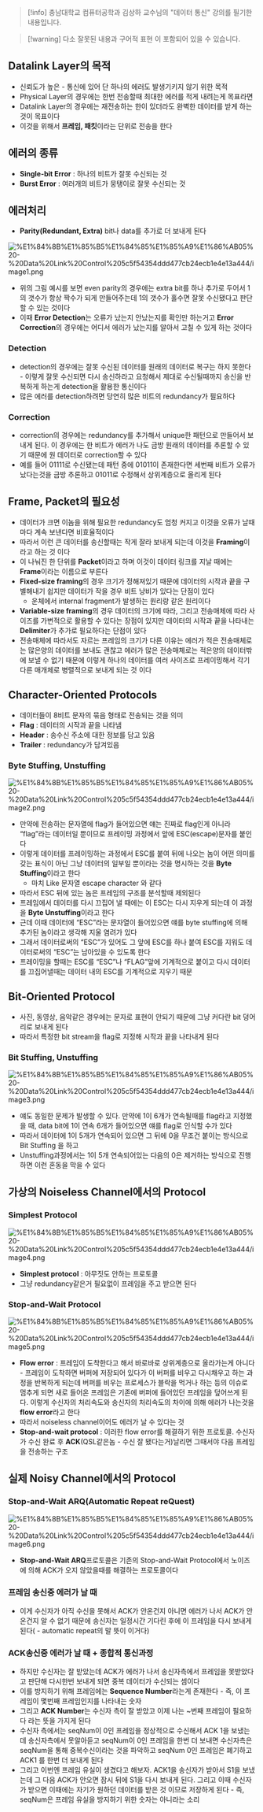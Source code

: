 > [!info] 충남대학교 컴퓨터공학과 김상하 교수님의 "데이터 통신" 강의를 필기한 내용입니다.

> [!warning] 다소 잘못된 내용과 구어적 표현 이 포함되어 있을 수 있습니다.

## Datalink Layer의 목적

- 신뢰도가 높은 - 통신에 있어 단 하나의 에러도 발생기키지 않기 위한 목적
- Physical Layer의 경우에는 한번 전송할때 최대한 에러를 적게 내려는게 목표라면
- Datalink Layer의 경우에는 재전송하는 한이 있더라도 완벽한 데이터를 받게 하는것이 목표이다
- 이것을 위해서 **프레임, 패킷**이라는 단위로 전송을 한다

## 에러의 종류

- **Single-bit Error** : 하나의 비트가 잘못 수신되는 것
- **Burst Error** : 여러개의 비트가 뭉탱이로 잘못 수신되는 것

## 에러처리

- **Parity(Redundant, Extra)** bit나 data를 추가로 더 보내게 된다

![%E1%84%8B%E1%85%B5%E1%84%85%E1%85%A9%E1%86%AB05%20-%20Data%20Link%20Control%205c5f54354ddd477cb24ecb1e4e13a444/image1.png](originals/datacommunication.spring.2021.cse.cnu.ac.kr/images/05_5c5f54354ddd477cb24ecb1e4e13a444/image1.png)

- 위의 그림 예시를 보면 even parity의 경우에는 extra bit를 하나 추가로 두어서 1의 갯수가 항상 짝수가 되게 만들어주는데 1의 갯수가 홀수면 잘못 수신됐다고 판단할 수 있는 것이다
- 이때 **Error Detection**는 오류가 났는지 안났는지를 확인만 하는거고 **Error Correction**의 경우에는 어디서 에러가 났는지를 알아서 고칠 수 있게 하는 것이다

### Detection

- detection의 경우에는 잘못 수신된 데이터를 원래의 데이터로 복구는 하지 못한다 - 이렇게 잘못 수신되면 다시 송신하라고 요청해서 제대로 수신될때까지 송신을 반복하게 하는게 detection을 활용한 통신이다
- 많은 에러를 detection하려면 당연히 많은 비트의 redundancy가 필요하다

### Correction

- correction의 경우에는 redundancy를 추가해서 unique한 패턴으로 만들어서 보내게 된다. 이 경우에는 한 비트가 에러가 나도 금방 원래의 데이터를 추론할 수 있기 때문에 원 데이터로 correction할 수 있다
- 예를 들어 01111로 수신됐는데 패턴 중에 01011이 존재한다면 세번째 비트가 오류가 났다는것을 금방 추론하고 01011로 수정해서 상위계층으로 올리게 된다

## Frame, Packet의 필요성

- 데이터가 크면 이놈을 위해 필요한 redundancy도 엄청 커지고 이것을 오류가 날때마다 계속 보낸다면 비효율적이다
- 따라서 이런 큰 데이터를 송신할때는 작게 잘라 보내게 되는데 이것을 **Framing**이라고 하는 것 이다
- 이 나눠진 한 단위를 **Packet**이라고 하며 이것이 데이터 링크를 지날 때에는 **Frame**이라는 이름으로 부른다
- **Fixed-size framing**의 경우 크기가 정해져있기 때문에 데이터의 시작과 끝을 구별해내기 쉽지만 데이터가 작을 경우 비트 낭비가 있다는 단점이 있다
	- 운체에서 internal fragment가 발생하는 원리랑 같은 원리이다
- **Variable-size framing**의 경우 데이터의 크기에 따라, 그리고 전송매체에 따라 사이즈를 가변적으로 활용할 수 있다는 장점이 있지만 데이터의 시작과 끝을 나타내는 **Delimiter**가 추가로 필요하다는 단점이 있다
- 전송매체에 따라서도 자르는 프레임의 크기가 다른 이유는 에러가 적은 전송매체로는 많은양의 데이터를 보내도 괜찮고 에러가 많은 전송매체로는 적은양의 데이터밖에 보낼 수 없기 때문에 이렇게 하나의 데이터를 여러 사이즈로 프레이밍해서 각기 다른 매개체로 병렬적으로 보내게 되는 것 이다

## Character-Oriented Protocols

- 데이터들이 8비트 문자의 묶음 형태로 전송되는 것을 의미
- **Flag** : 데이터의 시작과 끝을 나타냄
- **Header** : 송수신 주소에 대한 정보를 담고 있음
- **Trailer** : redundancy가 담겨있음

### Byte Stuffing, Unstuffing

![%E1%84%8B%E1%85%B5%E1%84%85%E1%85%A9%E1%86%AB05%20-%20Data%20Link%20Control%205c5f54354ddd477cb24ecb1e4e13a444/image2.png](originals/datacommunication.spring.2021.cse.cnu.ac.kr/images/05_5c5f54354ddd477cb24ecb1e4e13a444/image2.png)

- 만약에 전송하는 문자열에 flag가 들어있으면 얘는 진짜로 flag인게 아니라 “flag”라는 데이터일 뿐이므로 프레이밍 과정에서 앞에 ESC(escape)문자를 붙인다
- 이렇게 데이터를 프레이밍하는 과정에서 ESC를 붙여 뒤에 나오는 놈이 어떤 의미를 갖는 표식이 아닌 그냥 데이터의 일부일 뿐이라는 것을 명시하는 것을 **Byte Stuffing**이라고 한다
	- 마치 Like 문자열 escape character 와 같다
- 따라서 ESC 뒤에 있는 놈은 프레임의 구조를 분석할때 제외된다
- 프레임에서 데이터를 다시 끄집어 낼 때에는 이 ESC는 다시 지우게 되는데 이 과정을 **Byte Unstuffing**이라고 한다
- 근데 이때 데이터에 “ESC”라는 문자열이 들어있으면 얘를 byte stuffing에 의해 추가된 놈이라고 생각해 지울 염려가 있다
- 그래서 데이터로써의 “ESC”가 있어도 그 앞에 ESC를 하나 붙여 ESC를 지워도 데이터로써의 “ESC”는 남아있을 수 있도록 한다
- 프레이밍을 할때는 ESC를 “ESC”나 “FLAG”앞에 기계적으로 붙이고 다시 데이터를 끄집어낼때는 데이터 내의 ESC를 기계적으로 지우기 때문

## Bit-Oriented Protocol

- 사진, 동영상, 음악같은 경우에는 문자로 표현이 안되기 때문에 그냥 커다란 bit 덩어리로 보내게 된다
- 따라서 특정한 bit stream을 flag로 지정해 시작과 끝을 나타내게 된다

### Bit Stuffing, Unstuffing

![%E1%84%8B%E1%85%B5%E1%84%85%E1%85%A9%E1%86%AB05%20-%20Data%20Link%20Control%205c5f54354ddd477cb24ecb1e4e13a444/image3.png](originals/datacommunication.spring.2021.cse.cnu.ac.kr/images/05_5c5f54354ddd477cb24ecb1e4e13a444/image3.png)

- 얘도 동일한 문제가 발생할 수 있다. 만약에 1이 6개가 연속될때를 flag라고 지정했을 때, data bit에 1이 연속 6개가 들어있으면 얘를 flag로 인식할 수가 있다
- 따라서 데이터에 1이 5개가 연속되어 있으면 그 뒤에 0을 무조건 붙이는 방식으로 Bit Stuffing 을 하고
- Unstuffing과정에서는 1이 5개 연속되어있는 다음의 0은 제거하는 방식으로 진행 하면 이런 혼동을 막을 수 있다

## 가상의 Noiseless Channel에서의 Protocol

### Simplest Protocol

![%E1%84%8B%E1%85%B5%E1%84%85%E1%85%A9%E1%86%AB05%20-%20Data%20Link%20Control%205c5f54354ddd477cb24ecb1e4e13a444/image4.png](originals/datacommunication.spring.2021.cse.cnu.ac.kr/images/05_5c5f54354ddd477cb24ecb1e4e13a444/image4.png)

- **Simplest protocol** : 아무짓도 안하는 프로토콜
- 그냥 redundancy같은거 필요없이 프레임을 주고 받으면 된다

### Stop-and-Wait Protocol

![%E1%84%8B%E1%85%B5%E1%84%85%E1%85%A9%E1%86%AB05%20-%20Data%20Link%20Control%205c5f54354ddd477cb24ecb1e4e13a444/image5.png](originals/datacommunication.spring.2021.cse.cnu.ac.kr/images/05_5c5f54354ddd477cb24ecb1e4e13a444/image5.png)

- **Flow error** : 프레임이 도착한다고 해서 바로바로 상위계층으로 올라가는게 아니다 - 프레임이 도착하면 버퍼에 저장되어 있다가 이 버퍼를 비우고 다시채우고 하는 과정을 반복하게 되는데 버퍼를 비우는 프로세스가 블락을 먹거나 하는 등의 이슈로 멈추게 되면 새로 들어온 프레임은 기존에 버퍼에 들어있던 프레임을 덮어쓰게 된다. 이렇게 수신자의 처리속도와 송신자의 처리속도의 차이에 의해 에러가 나는것을 **flow error**라고 한다
- 따라서 noiseless channel이어도 에러가 날 수 있다는 것
- **Stop-and-wait protocol** : 이러한 flow error를 해결하기 위한 프로토콜. 수신자가 수신 완료 후 **ACK**(QSL같은놈 - 수신 잘 됐다는거)날리면 그때서야 다음 프레임을 전송하는 구조

## 실제 Noisy Channel에서의 Protocol

### Stop-and-Wait ARQ(Automatic Repeat reQuest)

![%E1%84%8B%E1%85%B5%E1%84%85%E1%85%A9%E1%86%AB05%20-%20Data%20Link%20Control%205c5f54354ddd477cb24ecb1e4e13a444/image6.png](originals/datacommunication.spring.2021.cse.cnu.ac.kr/images/05_5c5f54354ddd477cb24ecb1e4e13a444/image6.png)

- **Stop-and-Wait ARQ**프로토콜은 기존의 Stop-and-Wait Protocol에서 노이즈에 의해 ACK가 오지 않았을때를 해결하는 프로토콜이다

### 프레임 송신중 에러가 날 때

- 이게 수신자가 아직 수신을 못해서 ACK가 안온건지 아니면 에러가 나서 ACK가 안온건지 알 수 없기 때문에 송신자는 일정시간 기다린 후에 이 프레임을 다시 보내게 된다( - automatic repeat의 말 뜻이 이거다)

### ACK송신중 에러가 날 때 + 종합적 통신과정

- 하지만 수신자는 잘 받았는데 ACK가 에러가 나서 송신자측에서 프레임을 못받았다고 판단해 다시한번 보내게 되면 중복 데이터가 수신되는 셈이다
- 이를 방지하기 위해 프레임에는 **Sequence Number**라는게 존재한다 - 즉, 이 프레임이 몇번째 프레임인지를 나타내는 숫자
- 그리고 **ACK Number**는 수신자 측이 잘 받았고 이제 나는 ~번째 프레임이 필요하다 라는 뜻을 가지게 된다
- 수신자 측에서는 seqNum이 0인 프레임을 정상적으로 수신해서 ACK 1을 보냈는데 송신자측에서 못알아듣고 seqNum이 0인 프레임을 한번 더 보내면 수신자측은 seqNum을 통해 중복수신이라는 것을 파악하고 seqNum 0인 프레임은 폐기하고 ACK1 를 한번 더 보내게 된다
- 그리고 이번엔 프레임 유실이 생겼다고 해보자. ACK1을 송신자가 받아서 S1을 보냈는데 그 다음 ACK가 안오면 잠시 뒤에 S1을 다시 보내게 된다. 그리고 이때 수신자가 받으면 이때에는 자기가 원하던 데이터를 받은 것 이므로 저장하게 된다 - 즉, seqNum은 프레임 유실을 방지하기 위한 숫자는 아니라는 소리